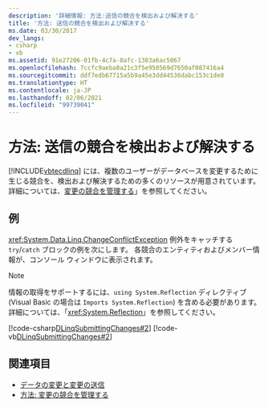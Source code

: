 ```yaml
---
description: '詳細情報: 方法:送信の競合を検出および解決する'
title: '方法: 送信の競合を検出および解決する'
ms.date: 03/30/2017
dev_langs:
- csharp
- vb
ms.assetid: 91e27206-01fb-4c7a-8afc-1383a6ac5067
ms.openlocfilehash: 7ccfc9aeba8a21c3f5e950569d7650af087416a4
ms.sourcegitcommit: ddf7edb67715a5b9a45e3dd44536dabc153c1de0
ms.translationtype: HT
ms.contentlocale: ja-JP
ms.lasthandoff: 02/06/2021
ms.locfileid: "99739041"
---
```

# <a name="how-to-detect-and-resolve-conflicting-submissions"></a>方法: 送信の競合を検出および解決する

[!INCLUDE[vbtecdlinq](../../../../../../includes/vbtecdlinq-md.md)] には、複数のユーザーがデータベースを変更するために生じる競合を、検出および解決するための多くのリソースが用意されています。 詳細については、[変更の競合を管理する](how-to-manage-change-conflicts.md)」を参照してください。  
  
## <a name="example"></a>例  

 <xref:System.Data.Linq.ChangeConflictException> 例外をキャッチする `try`/`catch` ブロックの例を次にします。 各競合のエンティティおよびメンバー情報が、コンソール ウィンドウに表示されます。  
  
> [!NOTE]
> 情報の取得をサポートするには、`using System.Reflection` ディレクティブ (Visual Basic の場合は `Imports System.Reflection`) を含める必要があります。 詳細については、「<xref:System.Reflection>」を参照してください。  
  
 [!code-csharp[DLinqSubmittingChanges#2](../../../../../../samples/snippets/csharp/VS_Snippets_Data/DLinqSubmittingChanges/cs/Program.cs#2)]
 [!code-vb[DLinqSubmittingChanges#2](../../../../../../samples/snippets/visualbasic/VS_Snippets_Data/DLinqSubmittingChanges/vb/Module1.vb#2)]  
  
## <a name="see-also"></a>関連項目

- [データの変更と変更の送信](making-and-submitting-data-changes.md)
- [方法: 変更の競合を管理する](how-to-manage-change-conflicts.md)
